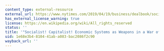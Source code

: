 ```yaml
---
content_type: external-resource
external_url: https://www.nytimes.com/2019/04/19/business/dealbook/socialism-bernie-sanders-joseph-stiglitz.html
has_external_license_warning: true
license: https://en.wikipedia.org/wiki/All_rights_reserved
status: ''
title: '"Socialist! Capitalist! Economic Systems as Weapons in a War of Words."'
uid: 1e68e3b4-8104-41ab-a083-bac2086f2c90
wayback_url: ''
---
```

